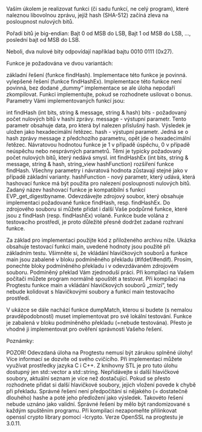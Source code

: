 Vaším úkolem je realizovat funkci (či sadu funkcí, ne celý program), které naleznou libovolnou zprávu, jejíž hash (SHA-512) začíná zleva na posloupnost nulových bitů.

Pořadí bitů je big-endian: Bajt 0 od MSB do LSB, Bajt 1 od MSB do LSB, …, poslední bajt od MSB do LSB.

Neboli, dva nulové bity odpovídají například bajtu 0010 0111 (0x27).

Funkce je požadována ve dvou variantách:

základní řešení (funkce findHash). Implementace této funkce je povinná.
vylepšené řešení (funkce findHashEx). Implementace této funkce není povinná, bez dodané „dummy“ implementace se ale úloha nepodaří zkompilovat. Funkci implementujte, pokud se rozhodnete usilovat o bonus.
Parametry Vámi implementovaných funkcí jsou:

int findHash (int bits, string & message, string & hash)
bits - požadovaný počet nulových bitů v hashi zprávy.
message - výstupní parametr. Tento parametr obsahuje data, pro která byl nalezen příslušný hash. Výsledek je uložen jako hexadecimální řetězec.
hash - výstupní parametr. Jedná se o hash zprávy message z předchozího parametru, opět jde o hexadecimální řetězec.
Návratovou hodnotou funkce je 1 v případě úspěchu, 0 v případě neúspěchu nebo nesprávných parametrů. Těmi je typicky požadovaný počet nulových bitů, který nedává smysl.
int findHashEx (int bits, string & message, string & hash, string_view hashFunction)
rozšíření funkce findHash. Všechny parametry i návratová hodnota zůstavají stejné jako v případě základní varianty.
hashFunction - nový parametr, který udává, která hashovací funkce má být použita pro nalezení posloupnosti nulových bitů. Zadaný název hashovací funkce je kompatibilní s funkcí EVP_get_digestbyname.
Odevzdávejte zdrojový soubor, který obsahuje implementaci požadované funkce findHash, resp. findHashEx. Do zdrojového souboru si můžete přidat i další Vaše podpůrné funkce, které jsou z findHash (resp. findHashEx) volané. Funkce bude volána z testovacího prostředí, je proto důležité přesně dodržet zadané rozhraní funkce.

Za základ pro implementaci použijte kód z přiloženého archivu níže. Ukázka obsahuje testovací funkci main, uvedené hodnoty jsou použité při základním testu. Všimněte si, že vkládání hlavičkových souborů a funkce main jsou zabalené v bloku podmíněného překladu (#ifdef/#endif). Prosím, ponechte bloky podmíněného překladu i v odevzdávaném zdrojovém souboru. Podmíněný překlad Vám zjednoduší práci. Při kompilaci na Vašem počítači můžete program normálně spouštět a testovat. Při kompilaci na Progtestu funkce main a vkládání hlavičkových souborů „zmizí“, tedy nebude kolidovat s hlavičkovými soubory a funkcí main testovacího prostředí.

V ukázce se dále nachází funkce dumpMatch, kterou si budete (s nemalou pravděpodobností) muset implementovat pro své lokální testování. Funkce je zabalená v bloku podmíněného překladu (=nebude testována). Přesto je vhodné ji implementovat pro ověření správnosti Vašeho řešení.

Poznámky:

POZOR! Odevzdaná úloha na Progtestu nemusí být zárukou splněné úlohy! Více informací se dozvíte od svého cvičícího.
Při implementaci můžete využívat prostředky jazyka C i C++. Z knihovny STL je pro tuto úlohu dostupný jen std::vector a std::string.
Nepřidávejte si další hlavičkové soubory, aktuální seznam je více než dostačující. Pokud se přesto rozhodnete přidat si další hlavičkové soubory, jejich vložení povede k chybě při překladu.
Správné řešení není předpočítání si nějakého (= dostatečně dlouhého) hashe a poté jeho předložení jako výsledek. Takovéto řešení nebude uznáno jako validní. Správné řešení by mělo být randomizované s každým spuštěním programu.
Při kompilaci nezapomeňte přilinkovat openssl crypto library pomocí -lcrypto.
Verze OpenSSL na progtestu je 3.0.11.